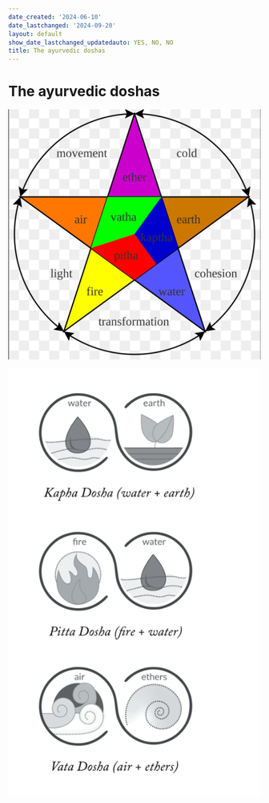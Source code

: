 ```yaml
---
date_created: '2024-06-10'
date_lastchanged: '2024-09-20'
layout: default
show_date_lastchanged_updatedauto: YES, NO, NO
title: The ayurvedic doshas
---
```


# The ayurvedic doshas




![](media/IMG_4275.jpeg)

![](media/cleanshot_2024-06-10-at-16-48-43@2x.png)